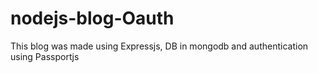 # nodejs-blog-Oauth

This blog was made using Expressjs, DB in mongodb and authentication using Passportjs
